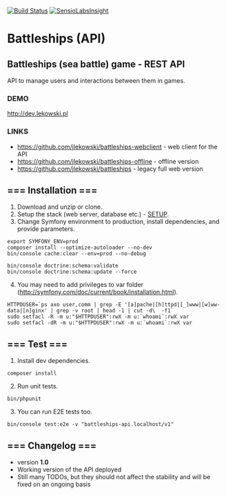 [![Build Status](https://travis-ci.org/jlekowski/designpatterns.svg)](https://travis-ci.org/jlekowski/designpatterns)
[![SensioLabsInsight](https://insight.sensiolabs.com/projects/88d176ba-ffc7-4241-b74b-79ee9d387063/mini.png)](https://insight.sensiolabs.com/projects/88d176ba-ffc7-4241-b74b-79ee9d387063)

# Battleships (API)

## Battleships (sea battle) game - REST API
API to manage users and interactions between them in games.

### DEMO
http://dev.lekowski.pl

### LINKS
* https://github.com/jlekowski/battleships-webclient - web client for the API
* https://github.com/jlekowski/battleships-offline - offline version
* https://github.com/jlekowski/battleships - legacy full web version

## === Installation ===
1. Download and unzip or clone.
2. Setup the stack (web server, database etc.) - [SETUP](SETUP.md).
3. Change Symfony environment to production, install dependencies, and provide parameters.
```
export SYMFONY_ENV=prod
composer install --optimize-autoloader --no-dev
bin/console cache:clear --env=prod --no-debug

bin/console doctrine:schema:validate
bin/console doctrine:schema:update --force
```
4. You may need to add privileges to var folder (http://symfony.com/doc/current/book/installation.html).
```
HTTPDUSER=`ps axo user,comm | grep -E '[a]pache|[h]ttpd|[_]www|[w]ww-data|[n]ginx' | grep -v root | head -1 | cut -d\  -f1`
sudo setfacl -R -m u:"$HTTPDUSER":rwX -m u:`whoami`:rwX var
sudo setfacl -dR -m u:"$HTTPDUSER":rwX -m u:`whoami`:rwX var
```

## === Test ===
1. Install dev dependencies. 
```
composer install
```
2. Run unit tests.
```
bin/phpunit
```
3. You can run E2E tests too.
```
bin/console test:e2e -v "battleships-api.localhost/v1"
```

## === Changelog ===
* version **1.0**
 * Working version of the API deployed
 * Still many TODOs, but they should not affect the stability and will be fixed on an ongoing basis  
